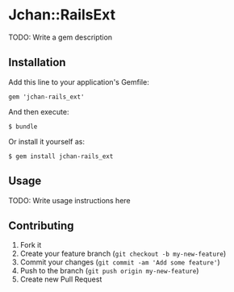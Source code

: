 # Jchan::RailsExt

TODO: Write a gem description

## Installation

Add this line to your application's Gemfile:

    gem 'jchan-rails_ext'

And then execute:

    $ bundle

Or install it yourself as:

    $ gem install jchan-rails_ext

## Usage

TODO: Write usage instructions here

## Contributing

1. Fork it
2. Create your feature branch (`git checkout -b my-new-feature`)
3. Commit your changes (`git commit -am 'Add some feature'`)
4. Push to the branch (`git push origin my-new-feature`)
5. Create new Pull Request
